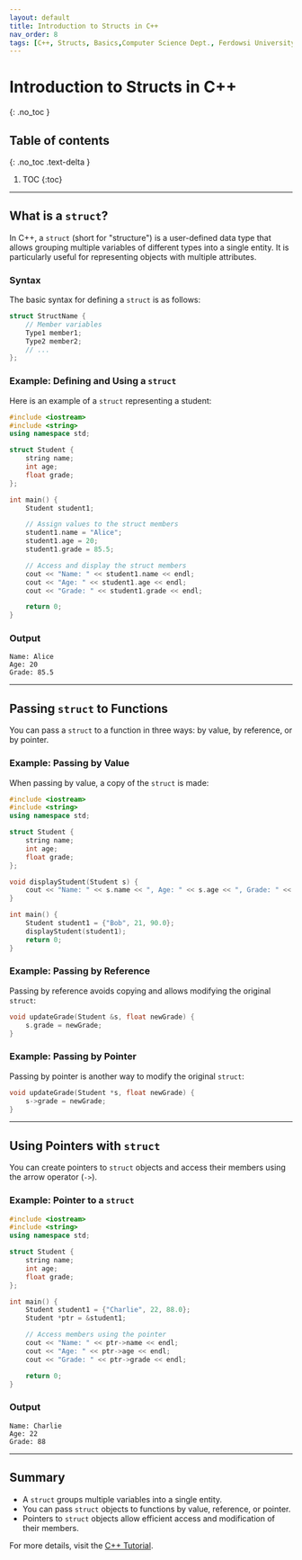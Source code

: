 ```yaml
---
layout: default
title: Introduction to Structs in C++
nav_order: 8
tags: [C++, Structs, Basics,Computer Science Dept., Ferdowsi University of Mashhad, علوم کامپیوتر دانشگاه فردوسی مشهد]
---
```


# Introduction to Structs in C++
{: .no_toc }

## Table of contents
{: .no_toc .text-delta }

1. TOC
{:toc}

---

## What is a `struct`?

In C++, a `struct` (short for "structure") is a user-defined data type that allows grouping multiple variables of different types into a single entity. It is particularly useful for representing objects with multiple attributes.

### Syntax

The basic syntax for defining a `struct` is as follows:

```cpp
struct StructName {
    // Member variables
    Type1 member1;
    Type2 member2;
    // ...
};
```

### Example: Defining and Using a `struct`

Here is an example of a `struct` representing a student:

```cpp
#include <iostream>
#include <string>
using namespace std;

struct Student {
    string name;
    int age;
    float grade;
};

int main() {
    Student student1;

    // Assign values to the struct members
    student1.name = "Alice";
    student1.age = 20;
    student1.grade = 85.5;

    // Access and display the struct members
    cout << "Name: " << student1.name << endl;
    cout << "Age: " << student1.age << endl;
    cout << "Grade: " << student1.grade << endl;

    return 0;
}
```

### Output

```
Name: Alice
Age: 20
Grade: 85.5
```

---

## Passing `struct` to Functions

You can pass a `struct` to a function in three ways: by value, by reference, or by pointer.

### Example: Passing by Value

When passing by value, a copy of the `struct` is made:

```cpp
#include <iostream>
#include <string>
using namespace std;

struct Student {
    string name;
    int age;
    float grade;
};

void displayStudent(Student s) {
    cout << "Name: " << s.name << ", Age: " << s.age << ", Grade: " << s.grade << endl;
}

int main() {
    Student student1 = {"Bob", 21, 90.0};
    displayStudent(student1);
    return 0;
}
```

### Example: Passing by Reference

Passing by reference avoids copying and allows modifying the original `struct`:

```cpp
void updateGrade(Student &s, float newGrade) {
    s.grade = newGrade;
}
```

### Example: Passing by Pointer

Passing by pointer is another way to modify the original `struct`:

```cpp
void updateGrade(Student *s, float newGrade) {
    s->grade = newGrade;
}
```

---

## Using Pointers with `struct`

You can create pointers to `struct` objects and access their members using the arrow operator (`->`).

### Example: Pointer to a `struct`

```cpp
#include <iostream>
#include <string>
using namespace std;

struct Student {
    string name;
    int age;
    float grade;
};

int main() {
    Student student1 = {"Charlie", 22, 88.0};
    Student *ptr = &student1;

    // Access members using the pointer
    cout << "Name: " << ptr->name << endl;
    cout << "Age: " << ptr->age << endl;
    cout << "Grade: " << ptr->grade << endl;

    return 0;
}
```

### Output

```
Name: Charlie
Age: 22
Grade: 88
```

---

## Summary

- A `struct` groups multiple variables into a single entity.
- You can pass `struct` objects to functions by value, reference, or pointer.
- Pointers to `struct` objects allow efficient access and modification of their members.

For more details, visit the [C++ Tutorial](https://codemistic.github.io/cpp).